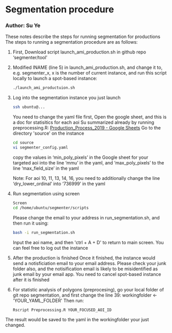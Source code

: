 # Segmentation procedure
### Author: Su Ye
These notes describe the steps for running segmentation for productions
The steps to running a segmentation procedure are as follows:
1. First, Download script launch_ami_production.sh in github repo ‘segmenter/tool’
2. Modified INAME (line 5) in  launch_ami_production.sh, and change it to, e.g. segmenter_x, x is the number of current instance, and run this script locally to launch a spot-based instance: 
    ```bash
    ./launch_ami_productuion.sh
    ```
3. Log into the segmentation instance you just launch 
    ```bash
    ssh ubuntu@...
    ```
    You need to change the yaml file first, Open the google sheet, and this is a doc for statisitics for each aoi Su summarized already by running preprocessing.R:
    [Production_Process_2019 - Google Sheets](https://docs.google.com/spreadsheets/d/1QWfPwVDH4aqSLCIJr56WjXfuRpig5UtMfIBao9C77YM/edit#gid=0 )
    Go to the directory 'source' on the instance
    ```bash
    cd source
    vi segmenter_config.yaml
    ```
    copy the values in ‘min_poly_pixels’ in the Google sheet for your targeted aoi into the line ‘mmu’ in the yaml, and ‘max_poly_pixels’ to the line ‘max_field_size’ in the yaml
    
    Note: For aoi 10, 11, 13, 14, 16, you need to additionally change the line ‘dry_lower_ordinal’ into ‘736999’ in the yaml
4. Run segmentation using screen 
    ```bash
    Screen
    cd /home/ubuntu/segmenter/scripts
    ```
    Please change the email to your address in run_segmentation.sh, and then run it using:
    ```bash
    bash -i run_segmentation.sh
    ```
    Input the aoi name, and then 'ctrl + A + D' to return to main screen. You can feel free to log out the instance 
5. After the production is finished
    Once it finished, the instance would send a notisficiation email to your email address. Please check your junk folder also, and the notisification email is likely to be misidentified as junk email by your email app.
    You need to cancel spot-based instance after it is finished
    
6. For statistic analysis of polygons (preprocesing), go your local folder of git repo segmentation, and first change the line 39: workingfolder <- 'YOUR_YAML_FOLDER'
Then run:
    ```bash
    Rscript Preprocessing.R YOUR_FOCUSED_AOI_ID
    ```
The result would be saved to the yaml in the workingfolder your just changed.